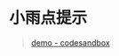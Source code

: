 # 小雨点提示
> [demo - codesandbox](https://codesandbox.io/s/github/q-jason/code/tree/master/raindrop-hint)
